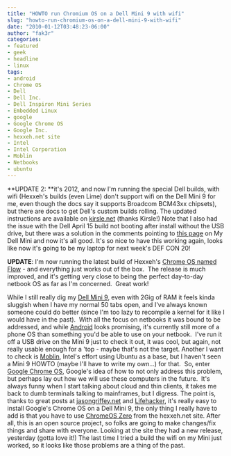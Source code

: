 ```yaml
---
title: "HOWTO run Chromium OS on a Dell Mini 9 with wifi"
slug: "howto-run-chromium-os-on-a-dell-mini-9-with-wifi"
date: "2010-01-12T03:48:23-06:00"
author: "fak3r"
categories:
- featured
- geek
- headline
- linux
tags:
- android
- Chrome OS
- Dell
- Dell Inc.
- Dell Inspiron Mini Series
- Embedded Linux
- google
- Google Chrome OS
- Google Inc.
- hexxeh.net site
- Intel
- Intel Corporation
- Moblin
- Netbooks
- ubuntu
---
```




**UPDATE 2: **it's 2012, and now I'm running the special Dell builds, with wifi (Hexxeh's builds (even Lime) don't support wifi on the Dell Mini 9 for me, even though the docs say it supports Broadcom BCM43xx chipsets), but there are docs to get Dell's custom builds rolling. The updated instructions are available on [kirsle.net](http://www.kirsle.net/blog/kirsle/install-chromium-os-lime) (thanks Kirsle!) Note that I also had the issue with the Dell April 15 build not booting after install without the USB drive, but there was a solution in the comments pointing to [this page](http://www.mydellmini.com/forum/google-chrome-os/28131-nice-new-chromeos-dell-4-15-2012-install-solid-state-drive-issue.html#post195917) on My Dell Mini and now it's all good. It's so nice to have this working again, looks like now it's going to be my laptop for next week's DEF CON 20!

**UPDATE**: I'm now running the latest build of Hexxeh's [Chrome OS named Flow](http://chromeos.hexxeh.net/) - and everything just works out of the box.  The release is much improved, and it's getting very close to being the perfect day-to-day netbook OS as far as I'm concerned.  Great work!

While I still really dig my [Dell Mini 9](http://www.dell.com/us/en/dfh/notebooks/laptop-inspiron-9/pd.aspx?refid=laptop-inspiron-9&cs=22&s=dfh), even with 2Gig of RAM it feels kinda sluggish when I have my normal 50 tabs open, and I've always known someone could do better (since I'm too lazy to recompile a kernel for it like I would have in the past).  With all the focus on netbooks it was bound to be addressed, and while [Android](http://www.android.com/) looks promising, it's currently still more of a phone OS than something you'd be able to use on your netbook.  I've run it off a USB drive on the Mini 9 just to check it out, it was cool, but again, not really usable enough for a 'top - maybe that's not the target. Another I want to check is [Moblin](http://moblin.org/), Intel's effort using Ubuntu as a base, but I haven't seen a Mini 9 HOWTO (maybe I'll have to write my own...) for that.  So, enter [Google Chrome OS](http://en.wikipedia.org/wiki/Google_Chrome_OS), Google's idea of how to not only address this problem, but perhaps lay out how we will use these computers in the future.  It's always funny when I start talking about cloud and thin clients, it takes me back to dumb terminals talking to mainframes, but I digress. The point is, thanks to great posts at [jasongriffey.net](http://www.jasongriffey.net/wp/2009/11/25/google-chrome-os-on-a-dell-mini9/) and [Lifehacker](http://lifehacker.com/5416968/the-humans-guide-to-running-google-chrome-os), it's really easy to install Google's Chrome OS on a Dell Mini 9, the only thing I really have to add is that you have to use [ChromeOS Zero](http://chromeos.hexxeh.net/) from the hexxeh.net site. After all, this is an open source project, so folks are going to make changes/fix things and share with everyone. Looking at the site they had a new release, yesterday (gotta love it!) The last time I tried a build the wifi on my Mini just worked, so it looks like those problems are a thing of the past.
